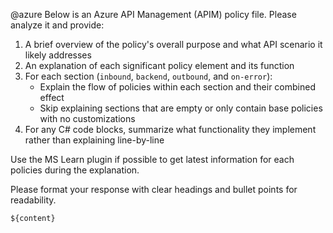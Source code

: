 @azure Below is an Azure API Management (APIM) policy file. Please analyze it and provide:

1. A brief overview of the policy's overall purpose and what API scenario it likely addresses
2. An explanation of each significant policy element and its function
3. For each section (`inbound`, `backend`, `outbound`, and `on-error`):
   - Explain the flow of policies within each section and their combined effect
   - Skip explaining sections that are empty or only contain base policies with no customizations
4. For any C# code blocks, summarize what functionality they implement rather than explaining line-by-line

Use the MS Learn plugin if possible to get latest information for each policies during the explanation.

Please format your response with clear headings and bullet points for readability.

```
${content}
```
